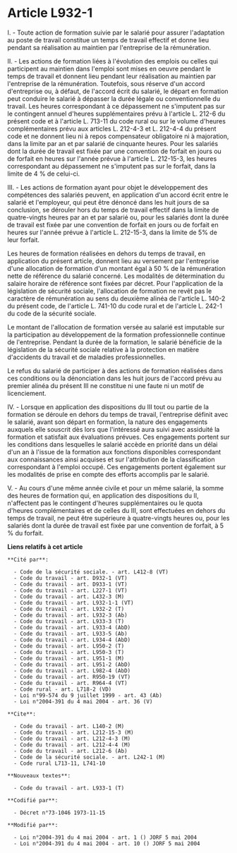 # Article L932-1

I. - Toute action de formation suivie par le salarié pour assurer l'adaptation au poste de travail constitue un temps de
travail effectif et donne lieu pendant sa réalisation au maintien par l'entreprise de la rémunération.

II. - Les actions de formation liées à l'évolution des emplois ou celles qui participent au maintien dans l'emploi sont mises
en oeuvre pendant le temps de travail et donnent lieu pendant leur réalisation au maintien par l'entreprise de la
rémunération. Toutefois, sous réserve d'un accord d'entreprise ou, à défaut, de l'accord écrit du salarié, le départ en
formation peut conduire le salarié à dépasser la durée légale ou conventionnelle du travail. Les heures correspondant à ce
dépassement ne s'imputent pas sur le contingent annuel d'heures supplémentaires prévu à l'article L. 212-6 du présent code et
à l'article L. 713-11 du code rural ou sur le volume d'heures complémentaires prévu aux articles L. 212-4-3 et L. 212-4-4 du
présent code et ne donnent lieu ni à repos compensateur obligatoire ni à majoration, dans la limite par an et par salarié de
cinquante heures. Pour les salariés dont la durée de travail est fixée par une convention de forfait en jours ou de forfait
en heures sur l'année prévue à l'article L. 212-15-3, les heures correspondant au dépassement ne s'imputent pas sur le
forfait, dans la limite de 4 % de celui-ci.

III. - Les actions de formation ayant pour objet le développement des compétences des salariés peuvent, en application d'un
accord écrit entre le salarié et l'employeur, qui peut être dénoncé dans les huit jours de sa conclusion, se dérouler hors du
temps de travail effectif dans la limite de quatre-vingts heures par an et par salarié ou, pour les salariés dont la durée de
travail est fixée par une convention de forfait en jours ou de forfait en heures sur l'année prévue à l'article L. 212-15-3,
dans la limite de 5% de leur forfait.

Les heures de formation réalisées en dehors du temps de travail, en application du présent article, donnent lieu au versement
par l'entreprise d'une allocation de formation d'un montant égal à 50 % de la rémunération nette de référence du salarié
concerné. Les modalités de détermination du salaire horaire de référence sont fixées par décret. Pour l'application de la
législation de sécurité sociale, l'allocation de formation ne revêt pas le caractère de rémunération au sens du deuxième
alinéa de l'article L. 140-2 du présent code, de l'article L. 741-10 du code rural et de l'article L. 242-1 du code de la
sécurité sociale.

Le montant de l'allocation de formation versée au salarié est imputable sur la participation au développement de la formation
professionnelle continue de l'entreprise. Pendant la durée de la formation, le salarié bénéficie de la législation de la
sécurité sociale relative à la protection en matière d'accidents du travail et de maladies professionnelles.

Le refus du salarié de participer à des actions de formation réalisées dans ces conditions ou la dénonciation dans les huit
jours de l'accord prévu au premier alinéa du présent III ne constitue ni une faute ni un motif de licenciement.

IV. - Lorsque en application des dispositions du III tout ou partie de la formation se déroule en dehors du temps de travail,
l'entreprise définit avec le salarié, avant son départ en formation, la nature des engagements auxquels elle souscrit dès
lors que l'intéressé aura suivi avec assiduité la formation et satisfait aux évaluations prévues. Ces engagements portent sur
les conditions dans lesquelles le salarié accède en priorité dans un délai d'un an à l'issue de la formation aux fonctions
disponibles correspondant aux connaissances ainsi acquises et sur l'attribution de la classification correspondant à l'emploi
occupé. Ces engagements portent également sur les modalités de prise en compte des efforts accomplis par le salarié.

V. - Au cours d'une même année civile et pour un même salarié, la somme des heures de formation qui, en application des
dispositions du II, n'affectent pas le contingent d'heures supplémentaires ou le quota d'heures complémentaires et de celles
du III, sont effectuées en dehors du temps de travail, ne peut être supérieure à quatre-vingts heures ou, pour les salariés
dont la durée de travail est fixée par une convention de forfait, à 5 % du forfait.

**Liens relatifs à cet article**

	**Cité par**:

	  - Code de la sécurité sociale. - art. L412-8 (VT)
	  - Code du travail - art. D932-1 (VT)
	  - Code du travail - art. D933-1 (VT)
	  - Code du travail - art. L227-1 (VT)
	  - Code du travail - art. L432-3 (M)
	  - Code du travail - art. L932-1-1 (VT)
	  - Code du travail - art. L932-2 (T)
	  - Code du travail - art. L932-3 (Ab)
	  - Code du travail - art. L933-3 (T)
	  - Code du travail - art. L933-4 (AbD)
	  - Code du travail - art. L933-5 (Ab)
	  - Code du travail - art. L934-4 (AbD)
	  - Code du travail - art. L950-2 (T)
	  - Code du travail - art. L950-3 (T)
	  - Code du travail - art. L951-1 (M)
	  - Code du travail - art. L951-2 (AbD)
	  - Code du travail - art. L982-4 (AbD)
	  - Code du travail - art. R950-19 (VT)
	  - Code du travail - art. R964-4 (VT)
	  - Code rural - art. L718-2 (VD)
	  - Loi n°99-574 du 9 juillet 1999 - art. 43 (Ab)
	  - Loi n°2004-391 du 4 mai 2004 - art. 36 (V)

	**Cite**:

	  - Code du travail - art. L140-2 (M)
	  - Code du travail - art. L212-15-3 (M)
	  - Code du travail - art. L212-4-3 (M)
	  - Code du travail - art. L212-4-4 (M)
	  - Code du travail - art. L212-6 (Ab)
	  - Code de la sécurité sociale. - art. L242-1 (M)
	  - Code rural L713-11, L741-10

	**Nouveaux textes**:

	  - Code du travail - art. L933-1 (T)

	**Codifié par**:

	  - Décret n°73-1046 1973-11-15

	**Modifié par**:

	  - Loi n°2004-391 du 4 mai 2004 - art. 1 () JORF 5 mai 2004
	  - Loi n°2004-391 du 4 mai 2004 - art. 10 () JORF 5 mai 2004
